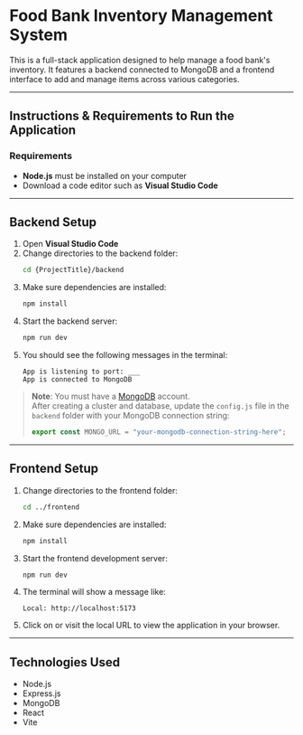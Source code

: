 
# Food Bank Inventory Management System

This is a full-stack application designed to help manage a food bank's inventory. It features a backend connected to MongoDB and a frontend interface to add and manage items across various categories.

---

## Instructions & Requirements to Run the Application

### Requirements

- **Node.js** must be installed on your computer  
- Download a code editor such as **Visual Studio Code**

---

## Backend Setup

1. Open **Visual Studio Code**
2. Change directories to the backend folder:
   ```bash
   cd {ProjectTitle}/backend
   ```
3. Make sure dependencies are installed:
   ```bash
   npm install
   ```
4. Start the backend server:
   ```bash
   npm run dev
   ```
5. You should see the following messages in the terminal:
   ```
   App is listening to port: ___
   App is connected to MongoDB
   ```

> **Note**: You must have a [MongoDB](https://www.mongodb.com/) account.  
> After creating a cluster and database, update the `config.js` file in the `backend` folder with your MongoDB connection string:
> ```js
> export const MONGO_URL = "your-mongodb-connection-string-here";
> ```

---

## Frontend Setup

1. Change directories to the frontend folder:
   ```bash
   cd ../frontend
   ```
2. Make sure dependencies are installed:
   ```bash
   npm install
   ```
3. Start the frontend development server:
   ```bash
   npm run dev
   ```
4. The terminal will show a message like:
   ```
   Local: http://localhost:5173
   ```
5. Click on or visit the local URL to view the application in your browser.

---

## Technologies Used

- Node.js
- Express.js
- MongoDB
- React
- Vite
